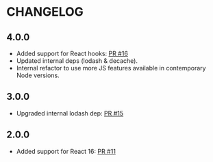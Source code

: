 # CHANGELOG

## 4.0.0

- Added support for React hooks: [PR #16](https://github.com/markfinger/react-render/pull/16)
- Updated internal deps (lodash & decache).
- Internal refactor to use more JS features available in contemporary Node versions.

## 3.0.0

- Upgraded internal lodash dep: [PR #15](https://github.com/markfinger/react-render/pull/15)

## 2.0.0

- Added support for React 16: [PR #11](https://github.com/markfinger/react-render/pull/11)
